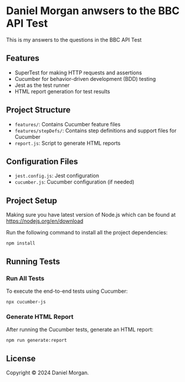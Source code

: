 
# Daniel Morgan anwsers to the BBC API Test

This is my answers to the questions in the BBC API Test

## Features

- SuperTest for making HTTP requests and assertions
- Cucumber for behavior-driven development (BDD) testing
- Jest as the test runner
- HTML report generation for test results

## Project Structure

- `features/`: Contains Cucumber feature files
- `features/stepDefs/`: Contains step definitions and support files for Cucumber
- `report.js`: Script to generate HTML reports

## Configuration Files

- `jest.config.js`: Jest configuration
- `cucumber.js`: Cucumber configuration (if needed)

## Project Setup

Making sure you have latest version of Node.js which can be found at https://nodejs.org/en/download

Run the following command to install all the project dependencies:

```shell
npm install
```
## Running Tests

### Run All Tests

To execute the end-to-end tests using Cucumber:

```shell
npx cucumber-js
```

### Generate HTML Report

After running the Cucumber tests, generate an HTML report:

```shell
npm run generate:report
```


##  License

Copyright © 2024 Daniel Morgan. <br />











